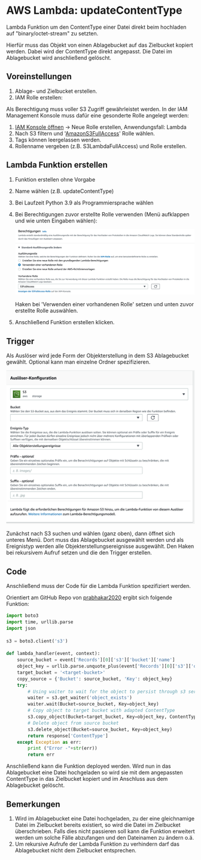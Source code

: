 # AWS Lambda: updateContentType

Lambda Funktion um den ContentType einer Datei direkt beim hochladen auf "binary/octet-stream" zu setzten.

Hierfür muss das Objekt von einen Ablagebucket auf das Zielbucket kopiert werden. Dabei wird der ContentType direkt angepasst. Die Datei im Ablagebucket wird anschließend gelöscht.

## Voreinstellungen

1. Ablage- und Zielbucket erstellen.
2. IAM Rolle erstellen: 

Als Berechtigung muss voller S3 Zugriff gewährleistet werden. In der IAM Management Konsole muss dafür eine gesonderte Rolle angelegt werden:

1. [IAM Konsole öffnen](https://console.aws.amazon.com/iamv2/home?#/roles) → Neue Rolle erstellen, Anwendungsfall: Lambda
2. Nach S3 filtern und '[AmazonS3FullAccess](https://console.aws.amazon.com/iam/home#/policies/arn%3Aaws%3Aiam%3A%3Aaws%3Apolicy%2FAmazonS3FullAccess)' Rolle wählen.
3. Tags können leergelassen werden.
4. Rollenname vergeben (z.B. S3LambdaFullAccess) und Rolle erstellen.

## Lambda Funktion erstellen

1. Funktion erstellen ohne Vorgabe
2. Name wählen (z.B. updateContentType)
3. Bei Laufzeit Python 3.9 als Programmiersprache wählen
4. Bei Berechtigungen zuvor erstellte Rolle verwenden (Menü aufklappen und wie unten Eingaben wählen):
    
    ![lambda_function.png](AWS_Lambda_updateContentType/lambda_function.png)
    
    Haken bei 'Verwenden einer vorhandenen Rolle' setzen und unten zuvor erstellte Rolle auswählen.
    
5. Anschließend Funktion erstellen klicken.

## Trigger

Als Auslöser wird jede Form der Objekterstellung in dem S3 Ablagebucket gewählt. Optional kann man einzelne Ordner spezifizieren.

![trigger.png](AWS_Lambda_updateContentType/trigger.png)

Zunächst nach S3 suchen und wählen (ganz oben), dann öffnet sich unteres Menü. Dort muss das Ablagebucket ausgewählt werden und als Ereignistyp werden alle Objekterstellungsereignisse ausgewählt. Den Haken bei rekursivem Aufruf setzen und die den Trigger erstellen.

## Code

Anschließend muss der Code für die Lambda Funktion spezifiziert werden.

Orientiert am GitHub Repo von [prabhakar2020](https://github.com/prabhakar2020/aws_lambda_function/tree/master/s3_copy_data) ergibt sich folgende Funktion:

```python
import boto3
import time, urllib.parse
import json

s3 = boto3.client('s3')

def lambda_handler(event, context):
    source_bucket = event['Records'][0]['s3']['bucket']['name']
    object_key = urllib.parse.unquote_plus(event['Records'][0]['s3']['object']['key'])
    target_bucket = '<target-bucket>'
    copy_source = {'Bucket': source_bucket, 'Key': object_key}
    try:
        # Using waiter to wait for the object to persist through s3 service
        waiter = s3.get_waiter('object_exists')
        waiter.wait(Bucket=source_bucket, Key=object_key)
        # Copy object to target bucket with adapted ContentType
        s3.copy_object(Bucket=target_bucket, Key=object_key, ContentType='binary/octet-stream', CopySource=copy_source, MetadataDirective='REPLACE')
        # Delete object from source bucket
        s3.delete_object(Bucket=source_bucket, Key=object_key)
        return response['ContentType']
    except Exception as err:
        print ("Error -"+str(err))
        return err
```

Anschließend kann die Funktion deployed werden. Wird nun in das Ablagebucket eine Datei hochgeladen so wird sie mit dem angepassten ContentType in das Zielbucket kopiert und im Anschluss aus dem Ablagebucket gelöscht.

## Bemerkungen

1. Wird im Ablagebucket eine Datei hochgeladen, zu der eine gleichnamige Datei im Zielbucket bereits existiert, so wird die Datei im Zielbucket überschrieben. Falls dies nicht passieren soll kann die Funktion erweitert werden um solche Fälle abzufangen und den Dateinamen zu ändern o.ä.
2. Um rekursive Aufrufe der Lambda Funktion zu verhindern darf das Ablagebucket nicht dem Zielbucket entsprechen.
